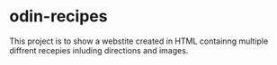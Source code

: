 # odin-recipes

This project is to show a webstite created in HTML containng multiple diffrent recepies inluding directions and images.
